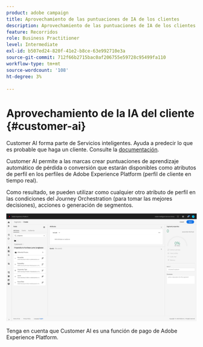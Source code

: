 ```yaml
---
product: adobe campaign
title: Aprovechamiento de las puntuaciones de IA de los clientes
description: Aprovechamiento de las puntuaciones de IA de los clientes
feature: Recorridos
role: Business Practitioner
level: Intermediate
exl-id: b507ed24-820f-41e2-b8ce-63e992710e3a
source-git-commit: 712f66b2715bac0af206755e59728c95499fa110
workflow-type: tm+mt
source-wordcount: '108'
ht-degree: 3%

---
```


# Aprovechamiento de la IA del cliente {#customer-ai}

Customer AI forma parte de Servicios inteligentes. Ayuda a predecir lo que es probable que haga un cliente. Consulte la [documentación](https://docs.adobe.com/content/help/en/experience-platform/intelligent-services/customer-ai/overview.html).

Customer AI permite a las marcas crear puntuaciones de aprendizaje automático de pérdida o conversión que estarán disponibles como atributos de perfil en los perfiles de Adobe Experience Platform (perfil de cliente en tiempo real).

Como resultado, se pueden utilizar como cualquier otro atributo de perfil en las condiciones del Journey Orchestration (para tomar las mejores decisiones), acciones o generación de segmentos.

![](../assets/customer-ai.png)

Tenga en cuenta que Customer AI es una función de pago de Adobe Experience Platform.
